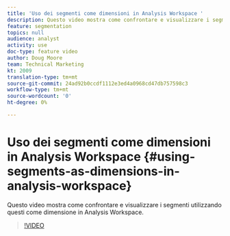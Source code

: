 ```yaml
---
title: 'Uso dei segmenti come dimensioni in Analysis Workspace '
description: Questo video mostra come confrontare e visualizzare i segmenti utilizzando questi come dimensione in  Analysis Workspace.
feature: segmentation
topics: null
audience: analyst
activity: use
doc-type: feature video
author: Doug Moore
team: Technical Marketing
kt: 2009
translation-type: tm+mt
source-git-commit: 24ad92b0ccdf1112e3ed4a0968cd47db757598c3
workflow-type: tm+mt
source-wordcount: '0'
ht-degree: 0%

---
```



# Uso dei segmenti come dimensioni in Analysis Workspace {#using-segments-as-dimensions-in-analysis-workspace}

Questo video mostra come confrontare e visualizzare i segmenti utilizzando questi come dimensione in  Analysis Workspace.

>[!VIDEO](https://video.tv.adobe.com/v/23974/?quality=12)